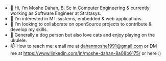 - 👋 Hi, I’m Moshe Dahan, B. Sc in Computer Engineering & currently working as Software Engineer at Stratasys.
- 👀 I’m interested in MT systems, embedded & web applications. 
- 🙌 I’m looking to collaborate on openSource projects to contribute & develop my skills.
- 💖 Generally a dog person but also love cats and enjoy playing on the ukulele.
- 📫 How to reach me:
      email me at dahanmoshe1991@gmail.com or DM me at https://www.linkedin.com/in/moshe-dahan-8a08b6175/ or here :)

<!---
dahanmoshe1991/dahanmoshe1991 is a ✨ special ✨ repository because its `README.md` (this file) appears on your GitHub profile.
You can click the Preview link to take a look at your changes.
--->

